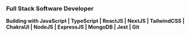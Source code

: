 ### Full Stack Software Developer

<b>Building with JavaScript | TypeScript | ReactJS | NextJS | TailwindCSS | ChakraUI | NodeJS | ExpressJS | MongoDB | Jest | Git</b>
